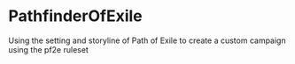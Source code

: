 # PathfinderOfExile
Using the setting and storyline of Path of Exile to create a custom campaign using the pf2e ruleset
